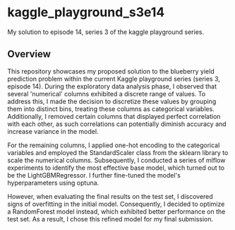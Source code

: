 # kaggle_playground_s3e14
My solution to episode 14, series 3 of the kaggle playground series.

## Overview
This repository showcases my proposed solution to the blueberry yield prediction problem within the current Kaggle playground series (series 3, episode 14). During the exploratory data analysis phase, I observed that several 'numerical' columns exhibited a discrete range of values. To address this, I made the decision to discretize these values by grouping them into distinct bins, treating these columns as categorical variables. Additionally, I removed certain columns that displayed perfect correlation with each other, as such correlations can potentially diminish accuracy and increase variance in the model.

For the remaining columns, I applied one-hot encoding to the categorical variables and employed the StandardScaler class from the sklearn library to scale the numerical columns. Subsequently, I conducted a series of mlflow experiments to identify the most effective base model, which turned out to be the LightGBMRegressor. I further fine-tuned the model's hyperparameters using optuna.

However, when evaluating the final results on the test set, I discovered signs of overfitting in the initial model. Consequently, I decided to optimize a RandomForest model instead, which exhibited better performance on the test set. As a result, I chose this refined model for my final submission.

